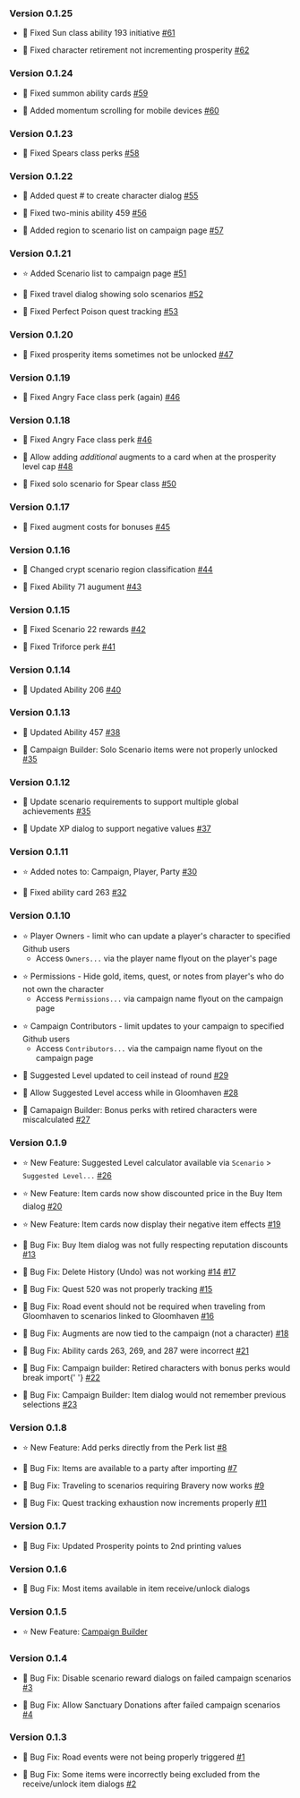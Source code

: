 ### Version 0.1.25

* :bug: Fixed Sun class ability 193 initiative
  [#61](https://github.com/jason-whitted/gloomy/issues/61)

* :bug: Fixed character retirement not incrementing prosperity
  [#62](https://github.com/jason-whitted/gloomy/issues/62)

### Version 0.1.24

* :bug: Fixed summon ability cards
  [#59](https://github.com/jason-whitted/gloomy/issues/59)

* :bug: Added momentum scrolling for mobile devices
  [#60](https://github.com/jason-whitted/gloomy/issues/60)

### Version 0.1.23

* :bug: Fixed Spears class perks
  [#58](https://github.com/jason-whitted/gloomy/issues/58)

### Version 0.1.22

* :bug: Added quest # to create character dialog
  [#55](https://github.com/jason-whitted/gloomy/issues/55)

* :bug: Fixed two-minis ability 459
  [#56](https://github.com/jason-whitted/gloomy/issues/56)

* :bug: Added region to scenario list on campaign page
  [#57](https://github.com/jason-whitted/gloomy/issues/57)

### Version 0.1.21

* :star: Added Scenario list to campaign page
  [#51](https://github.com/jason-whitted/gloomy/issues/51)

* :bug: Fixed travel dialog showing solo scenarios
  [#52](https://github.com/jason-whitted/gloomy/issues/52)

* :bug: Fixed Perfect Poison quest tracking
  [#53](https://github.com/jason-whitted/gloomy/issues/53)

### Version 0.1.20

* :bug: Fixed prosperity items sometimes not be unlocked
  [#47](https://github.com/jason-whitted/gloomy/issues/47)

### Version 0.1.19

* :bug: Fixed Angry Face class perk (again)
  [#46](https://github.com/jason-whitted/gloomy/issues/46)

### Version 0.1.18

* :bug: Fixed Angry Face class perk
  [#46](https://github.com/jason-whitted/gloomy/issues/46)

* :bug: Allow adding _additional_ augments to a card when at the prosperity level cap
  [#48](https://github.com/jason-whitted/gloomy/issues/48)

* :bug: Fixed solo scenario for Spear class
  [#50](https://github.com/jason-whitted/gloomy/issues/50)

### Version 0.1.17

* :bug: Fixed augment costs for bonuses
  [#45](https://github.com/jason-whitted/gloomy/issues/45)

### Version 0.1.16

* :bug: Changed crypt scenario region classification
  [#44](https://github.com/jason-whitted/gloomy/issues/44)

* :bug: Fixed Ability 71 augument
  [#43](https://github.com/jason-whitted/gloomy/issues/43)

### Version 0.1.15

* :bug: Fixed Scenario 22 rewards
  [#42](https://github.com/jason-whitted/gloomy/issues/42)

* :bug: Fixed Triforce perk
  [#41](https://github.com/jason-whitted/gloomy/issues/41)

### Version 0.1.14

* :bug: Updated Ability 206
  [#40](https://github.com/jason-whitted/gloomy/issues/40)

### Version 0.1.13

* :bug: Updated Ability 457
  [#38](https://github.com/jason-whitted/gloomy/issues/38)

* :bug: Campaign Builder: Solo Scenario items were not properly unlocked
  [#35](https://github.com/jason-whitted/gloomy/issues/35)

### Version 0.1.12

* :bug: Update scenario requirements to support multiple global achievements
  [#35](https://github.com/jason-whitted/gloomy/issues/35)

* :bug: Update XP dialog to support negative values
  [#37](https://github.com/jason-whitted/gloomy/issues/37)

### Version 0.1.11

* :star: Added notes to: Campaign, Player, Party
  [#30](https://github.com/jason-whitted/gloomy/issues/30)

* :bug: Fixed ability card 263
  [#32](https://github.com/jason-whitted/gloomy/issues/32)

### Version 0.1.10

* :star: Player Owners - limit who can update a player's character to specified Github users
  * Access `Owners...` via the player name flyout on the player's page

- :star: Permissions - Hide gold, items, quest, or notes from player's who do not own the character
  * Access `Permissions...` via campaign name flyout on the campaign page

* :star: Campaign Contributors - limit updates to your campaign to specified Github users
  * Access `Contributors...` via the campaign name flyout on the campaign page

- :bug: Suggested Level updated to ceil instead of round
  [#29](https://github.com/jason-whitted/gloomy/issues/29)

- :bug: Allow Suggested Level access while in Gloomhaven
  [#28](https://github.com/jason-whitted/gloomy/issues/28)

- :bug: Camapaign Builder: Bonus perks with retired characters were miscalculated
  [#27](https://github.com/jason-whitted/gloomy/issues/27)

### Version 0.1.9

* :star: New Feature: Suggested Level calculator available via `Scenario` > `Suggested Level...`
  [#26](https://github.com/jason-whitted/gloomy/issues/26)

* :star: New Feature: Item cards now show discounted price in the Buy Item dialog
  [#20](https://github.com/jason-whitted/gloomy/issues/20)

* :star: New Feature: Item cards now display their negative item effects
  [#19](https://github.com/jason-whitted/gloomy/issues/19)

* :bug: Bug Fix: Buy Item dialog was not fully respecting reputation discounts
  [#13](https://github.com/jason-whitted/gloomy/issues/13)

* :bug: Bug Fix: Delete History (Undo) was not working
  [#14](https://github.com/jason-whitted/gloomy/issues/14)
  [#17](https://github.com/jason-whitted/gloomy/issues/17)

* :bug: Bug Fix: Quest 520 was not properly tracking
  [#15](https://github.com/jason-whitted/gloomy/issues/15)

* :bug: Bug Fix: Road event should not be required when traveling from Gloomhaven to scenarios linked to Gloomhaven
  [#16](https://github.com/jason-whitted/gloomy/issues/16)

* :bug: Bug Fix: Augments are now tied to the campaign (not a character)
  [#18](https://github.com/jason-whitted/gloomy/issues/18)

* :bug: Bug Fix: Ability cards 263, 269, and 287 were incorrect
  [#21](https://github.com/jason-whitted/gloomy/issues/21)

* :bug: Bug Fix: Campaign builder: Retired characters with bonus perks would break import{' '}
  [#22](https://github.com/jason-whitted/gloomy/issues/22)

* :bug: Bug Fix: Campaign Builder: Item dialog would not remember previous selections
  [#23](https://github.com/jason-whitted/gloomy/issues/23)

### Version 0.1.8

* :star: New Feature: Add perks directly from the Perk list
  [#8](https://github.com/jason-whitted/gloomy/issues/8)

* :bug: Bug Fix: Items are available to a party after importing
  [#7](https://github.com/jason-whitted/gloomy/issues/7)

* :bug: Bug Fix: Traveling to scenarios requiring Bravery now works
  [#9](https://github.com/jason-whitted/gloomy/issues/9)

* :bug: Bug Fix: Quest tracking exhaustion now increments properly
  [#11](https://github.com/jason-whitted/gloomy/issues/11)

### Version 0.1.7

* :bug:
  Bug Fix: Updated Prosperity points to 2nd printing values

### Version 0.1.6

* :bug:
  Bug Fix: Most items available in item receive/unlock dialogs

### Version 0.1.5

* :star: New Feature: [Campaign Builder](https://gloomy.herokuapp.com/builder)

### Version 0.1.4

* :bug: Bug Fix: Disable scenario reward dialogs on failed campaign scenarios
  [#3](https://github.com/jason-whitted/gloomy/issues/3)

* :bug: Bug Fix: Allow Sanctuary Donations after failed campaign scenarios
  [#4](https://github.com/jason-whitted/gloomy/issues/4)

### Version 0.1.3

* :bug: Bug Fix: Road events were not being properly triggered
  [#1](https://github.com/jason-whitted/gloomy/issues/1)

* :bug: Bug Fix: Some items were incorrectly being excluded from the receive/unlock item dialogs
  [#2](https://github.com/jason-whitted/gloomy/issues/2)
